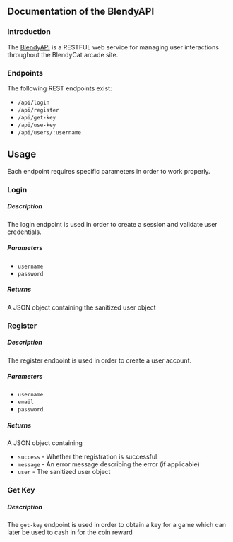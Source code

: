 Documentation of the BlendyAPI
------------------------------

### Introduction

The [BlendyAPI](https://github.com/Cryptobyte/BlendyAPI) is a RESTFUL web service for managing 
user interactions throughout the BlendyCat arcade site.

### Endpoints

The following REST endpoints exist:
- `/api/login`
- `/api/register`
- `/api/get-key`
- `/api/use-key`
- `/api/users/:username`

## Usage

Each endpoint requires specific parameters in order to work properly.

### Login

##### Description

The login endpoint is used in order to create a session and validate user credentials.
##### Parameters

- `username`
- `password`

##### Returns

A JSON object containing the sanitized user object

### Register

##### Description

The register endpoint is used in order to create a user account.

##### Parameters

- `username`
- `email`
- `password`

##### Returns

A JSON object containing

- `success` - Whether the registration is successful
- `message` - An error message describing the error (if applicable)
- `user` - The sanitized user object

### Get Key

##### Description

The `get-key` endpoint is used in order to obtain a key for a game which can later be used to cash in for the coin reward





